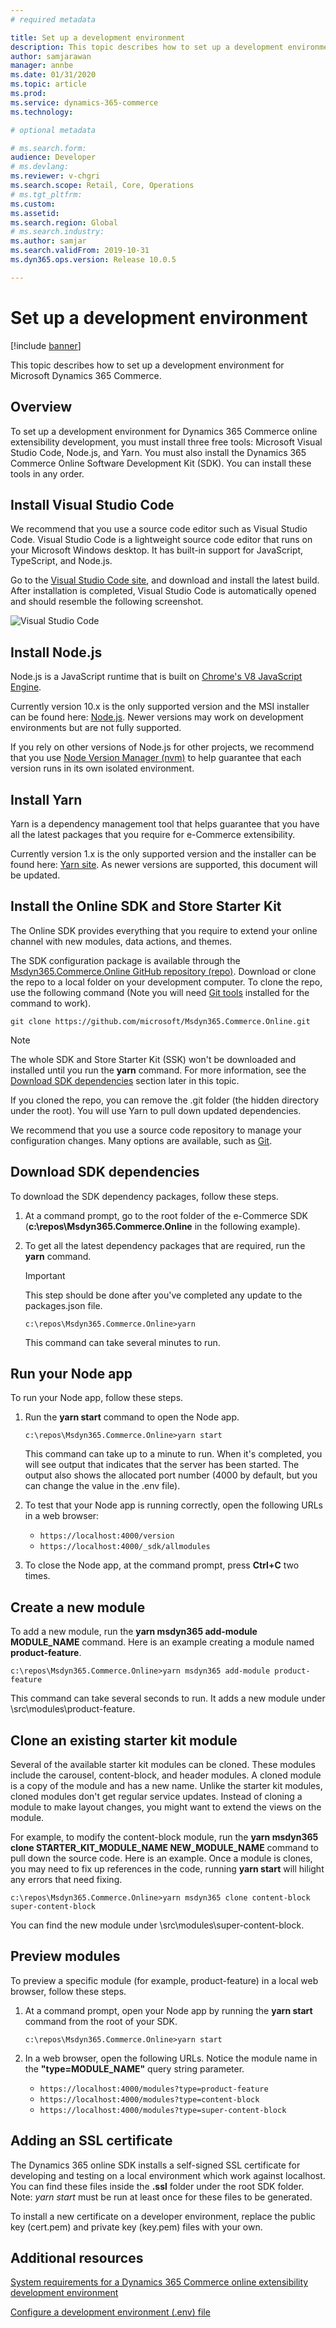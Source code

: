 ```yaml
---
# required metadata

title: Set up a development environment
description: This topic describes how to set up a development environment for Microsoft Dynamics 365 Commerce.
author: samjarawan
manager: annbe
ms.date: 01/31/2020
ms.topic: article
ms.prod: 
ms.service: dynamics-365-commerce
ms.technology: 

# optional metadata

# ms.search.form: 
audience: Developer
# ms.devlang: 
ms.reviewer: v-chgri
ms.search.scope: Retail, Core, Operations
# ms.tgt_pltfrm: 
ms.custom: 
ms.assetid: 
ms.search.region: Global
# ms.search.industry: 
ms.author: samjar
ms.search.validFrom: 2019-10-31
ms.dyn365.ops.version: Release 10.0.5

---
```

# Set up a development environment

[!include [banner](../includes/banner.md)]

This topic describes how to set up a development environment for Microsoft Dynamics 365 Commerce.

## Overview

To set up a development environment for Dynamics 365 Commerce online extensibility development, you must install three free tools: Microsoft Visual Studio Code, Node.js, and Yarn. You must also install the Dynamics 365 Commerce Online Software Development Kit (SDK). You can install these tools in any order.

## Install Visual Studio Code

We recommend that you use a source code editor such as Visual Studio Code. Visual Studio Code is a lightweight source code editor that runs on your Microsoft Windows desktop. It has built-in support for JavaScript, TypeScript, and Node.js.

Go to the [Visual Studio Code site](https://code.visualstudio.com), and download and install the latest build. After installation is completed, Visual Studio Code is automatically opened and should resemble the following screenshot.

![Visual Studio Code](media/setup-vs-code.png)

## Install Node.js

Node.js is a JavaScript runtime that is built on [Chrome's V8 JavaScript Engine](https://v8.dev/).

Currently version 10.x is the only supported version and the MSI installer can be found here: [Node.js](https://nodejs.org/dist/latest-v10.x/).  Newer versions may work on development environments but are not fully supported.

If you rely on other versions of Node.js for other projects, we recommend that you use [Node Version Manager (nvm)](https://github.com/creationix/nvm) to help guarantee that each version runs in its own isolated environment.

## Install Yarn

Yarn is a dependency management tool that helps guarantee that you have all the latest packages that you require for e-Commerce extensibility.

Currently version 1.x is the only supported version and the installer can be found here: [Yarn site](https://classic.yarnpkg.com).  As newer versions are supported, this document will be updated.

## Install the Online SDK and Store Starter Kit

The Online SDK provides everything that you require to extend your online channel with new modules, data actions, and themes.

The SDK configuration package is available through the [Msdyn365.Commerce.Online GitHub repository (repo)](https://github.com/microsoft/Msdyn365.Commerce.Online). Download or clone the repo to a local folder on your development computer. To clone the repo, use the following command (Note you will need [Git tools](https://git-scm.com/downloads) installed for the command to work).

```Console
git clone https://github.com/microsoft/Msdyn365.Commerce.Online.git
```

> [!NOTE]
> The whole SDK and Store Starter Kit (SSK) won't be downloaded and installed until you run the **yarn** command. For more information, see the [Download SDK dependencies](#download-sdk-dependencies) section later in this topic.

If you cloned the repo, you can remove the .git folder (the hidden directory under the root). You will use Yarn to pull down updated dependencies.

We recommend that you use a source code repository to manage your configuration changes. Many options are available, such as [Git](https://git-scm.com/downloads).

## Download SDK dependencies

To download the SDK dependency packages, follow these steps.

1. At a command prompt, go to the root folder of the e-Commerce SDK (**c:\\repos\\Msdyn365.Commerce.Online** in the following example).
2. To get all the latest dependency packages that are required, run the **yarn** command.

    > [!IMPORTANT]
    > This step should be done after you've completed any update to the packages.json file.

    ```Console
    c:\repos\Msdyn365.Commerce.Online>yarn
    ```

    This command can take several minutes to run.

## Run your Node app

To run your Node app, follow these steps.

1. Run the **yarn start** command to open the Node app.

    ```Console
    c:\repos\Msdyn365.Commerce.Online>yarn start
    ```

    This command can take up to a minute to run. When it's completed, you will see output that indicates that the server has been started. The output also shows the allocated port number (4000 by default, but you can change the value in the .env file).

2. To test that your Node app is running correctly, open the following URLs in a web browser:

    * `https://localhost:4000/version`
    * `https://localhost:4000/_sdk/allmodules`

3. To close the Node app, at the command prompt, press **Ctrl+C** two times.

## Create a new module

To add a new module, run the **yarn msdyn365 add-module MODULE\_NAME** command. Here is an example creating a module named **product-feature**.

```Console
c:\repos\Msdyn365.Commerce.Online>yarn msdyn365 add-module product-feature
```

This command can take several seconds to run. It adds a new module under \\src\\modules\\product-feature.

## Clone an existing starter kit module

Several of the available starter kit modules can be cloned. These modules include the carousel, content-block, and header modules. A cloned module is a copy of the module and has a new name. Unlike the starter kit modules, cloned modules don't get regular service updates. Instead of cloning a module to make layout changes, you might want to extend the views on the module.

For example, to modify the content-block module, run the **yarn msdyn365 clone STARTER\_KIT\_MODULE\_NAME NEW\_MODULE\_NAME** command to pull down the source code. Here is an example.  Once a module is clones, you may need to fix up references in the code, running **yarn start** will hilight any errors that need fixing.


```Console
c:\repos\Msdyn365.Commerce.Online>yarn msdyn365 clone content-block super-content-block
```

You can find the new module under \\src\\modules\\super-content-block.

## Preview modules

To preview a specific module (for example, product-feature) in a local web browser, follow these steps.

1. At a command prompt, open your Node app by running the **yarn start** command from the root of your SDK.


    ```Console
    c:\repos\Msdyn365.Commerce.Online>yarn start
    ```

1. In a web browser, open the following URLs. Notice the module name in the **"type=MODULE\_NAME"** query string parameter.

    * `https://localhost:4000/modules?type=product-feature`
    * `https://localhost:4000/modules?type=content-block`
    * `https://localhost:4000/modules?type=super-content-block`
    
## Adding an SSL certificate

The Dynamics 365 online SDK installs a self-signed SSL certificate for developing and testing on a local environment which work against localhost.  You can find these files inside the **.ssl** folder under the root SDK folder.  Note:  *yarn start* must be run at least once for these files to be generated.

To install a new certificate on a developer environment, replace the public key (cert.pem) and private key (key.pem) files with your own.

## Additional resources

[System requirements for a Dynamics 365 Commerce online extensibility development environment](system-requirements.md)

[Configure a development environment (.env) file](configure-env-file.md)
